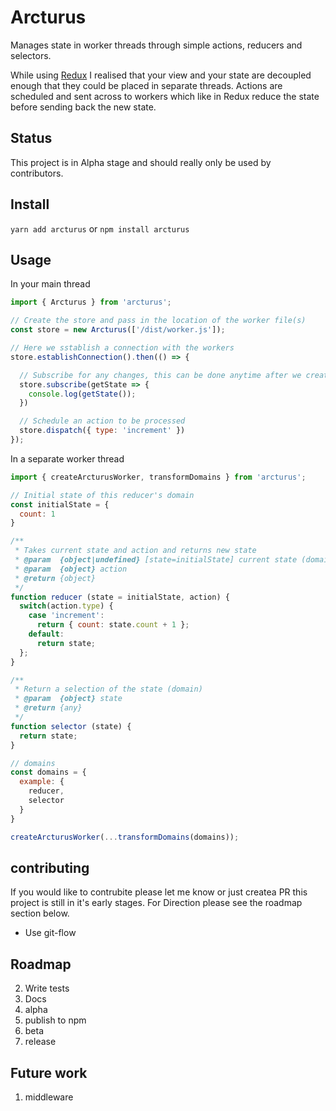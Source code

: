 # Arcturus
Manages state in worker threads through simple actions, reducers and selectors.

While using [Redux](https://github.com/reactjs/redux) I realised that your view and your state are decoupled enough that they could be placed in separate threads. Actions are scheduled and sent across to workers which like in Redux reduce the state before sending back the new state.

## Status
This project is in Alpha stage and should really only be used by contributors.

## Install
`yarn add arcturus` or `npm install arcturus`

## Usage
In your main thread
```js
import { Arcturus } from 'arcturus';

// Create the store and pass in the location of the worker file(s)
const store = new Arcturus(['/dist/worker.js']);

// Here we sstablish a connection with the workers
store.establishConnection().then(() => {

  // Subscribe for any changes, this can be done anytime after we create the store
  store.subscribe(getState => {
    console.log(getState());
  })

  // Schedule an action to be processed
  store.dispatch({ type: 'increment' })
});
```

In a separate worker thread
```js
import { createArcturusWorker, transformDomains } from 'arcturus';

// Initial state of this reducer's domain
const initialState = {
  count: 1
}

/**
 * Takes current state and action and returns new state
 * @param  {object|undefined} [state=initialState] current state (domain)
 * @param  {object} action
 * @return {object}
 */
function reducer (state = initialState, action) {
  switch(action.type) {
    case 'increment':
      return { count: state.count + 1 };
    default:
      return state;
  };
}

/**
 * Return a selection of the state (domain)
 * @param  {object} state
 * @return {any}
 */
function selector (state) {
  return state;
}

// domains
const domains = {
  example: {
    reducer,
    selector
  }
}

createArcturusWorker(...transformDomains(domains));
```

## contributing
If you would like to contrubite please let me know or just createa PR this project is still in it's early stages.
For Direction please see the roadmap section below.

* Use git-flow

## Roadmap

2. Write tests
3. Docs
4. alpha
5. publish to npm
6. beta
7. release

## Future work
1. middleware
